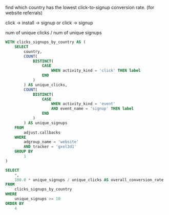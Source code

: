  find which country has the lowest click-to-signup conversion rate. (for website referrals)

click -> install -> signup
or click -> signup 

num of unique clicks / num of unique signups

```sql
WITH clicks_signups_by_country AS (
	SELECT
		country,
		COUNT(
			DISTINCT(
				CASE
					WHEN activity_kind = 'click' THEN label
				END
			)
		) AS unique_clicks,
		COUNT(
			DISTINCT(
				CASE
					WHEN activity_kind = 'event'
					AND event_name = 'signup' THEN label
				END
			)
		) AS unique_signups
	FROM
		adjust.callbacks
	WHERE
		adgroup_name = 'website'
		AND tracker = 'gxel3d1'
	GROUP BY
		1
)

SELECT
	*,
	100.0 * unique_signups / unique_clicks AS overall_conversion_rate
FROM
	clicks_signups_by_country
WHERE
	unique_signups >= 10
ORDER BY
	4
```